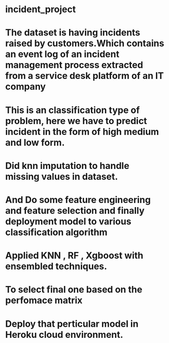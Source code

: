 # incident_project

# The dataset is having incidents raised by customers.Which contains an event log of an incident management process extracted from a service desk platform of an IT company

# This is an classification type of problem, here we have to predict incident in the form of high medium and low form.

# Did knn imputation to handle missing values in dataset. 

# And Do some feature engineering and feature selection and finally deployment model to various classification algorithm

# Applied KNN , RF , Xgboost with ensembled techniques.

# To select final one based on the perfomace matrix

# Deploy that perticular model in Heroku cloud environment.
